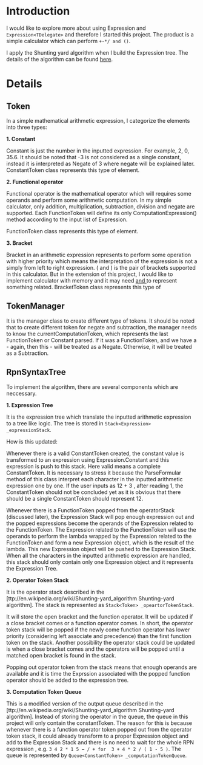 # Introduction #

I would like to explore more about using Expression and `Expression<TDelegate>` and therefore I started this project. The product is a simple calculator which can perform `+-*/ and ()`.

I apply the Shunting yard algorithm when I build the Expression tree.
The details of the algorithm can be found [here](http://en.wikipedia.org/wiki/Shunting-yard_algorithm).


# Details #
## Token ##

In a simple mathematical arithmetic expression, I categorize the elements into three types:


**1. Constant**

Constant is just the number in the inputted expression. For example, 2, 0, 35.6. It should be noted that -3 is not considered as a single constant, instead it is interpreted as Negate of 3 where negate will be explained later.
ConstantToken class represents this type of element.


**2. Functional operator**

Functional operator is the mathematical operator which will requires some operands and perform some arithmetic computation. In my simple calculator, only addition, multiplication, subtraction, division and negate are supported. Each FunctionToken will define its only ComputationExpression() method according to the input list of Expression.

FunctionToken class represents this type of element.


**3. Bracket**

Bracket in an arithmetic expression represents to perform some operation with higher priority which means the interpretation of the expression is not a simply from left to right expression. ( and ) is the pair of brackets supported in this calculator.
But in the extension of this project, I would like to implement calculator with memory and it may need [and ](.md) to represent something related.
BracketToken class represents this type of

## TokenManager ##
It is the manager class to create different type of tokens. It should be noted that to create different token for negate and subtraction, the manager needs to know the currentComputationToken, which represents the last FunctionToken or Constant parsed. If it was a FunctionToken, and we have a - again, then this - will be treated as a Negate. Otherwise, it will be treated as a Subtraction.

## RpnSyntaxTree ##
To implement the algorithm, there are several components which are neccessary.


**1. Expression Tree**

It is the expression tree which translate the inputted arithmetic expression to a tree like logic. The tree is stored in `Stack<Expression> _expressionStack`.


How is this updated:

Whenever there is a valid ConstantToken created, the constant value is transformed to an expression using Expression.Constant and this expression is push to this stack. Here valid means a complete ConstantToken. It is necessary to stress it because the ParseFormular method of this class interpret each character in the inputted arithmetic expression one by one. If the user inputs as 12 + 3 , after reading 1, the ConstantToken should not be concluded yet as it is obvious that there should be a single ConstantToken should represent 12.

Whenever there is a FunctionToken popped from the operatorStack (discussed later), the Expression Stack will pop enough expression out and the popped expressions become the operands of the Expression related to the FunctionToken. The Expression related to the FunctionToken will use the operands to perform the lambda wrapped by the Expression related to the FunctionToken and form a new Expression object, which is the result of the lambda. This new Expression object will be pushed to the Expression Stack. When all the characters in the inputted arithmetic expression are handled, this stack should only contain only one Expression object and it represents the Expression Tree.


**2. Operator Token Stack**

It is the operator stack described in the [ttp://en.wikipedia.org/wiki/Shunting-yard\_algorithm Shunting-yard algorithm]. The stack is represented as `Stack<Token> _opeartorTokenStack`.


It will store the open bracket and the function operator. It will be updated if a close bracket comes or a function operator comes.
In short, the operator token stack will be popped if the newly come function operator has lower priority (considering left associate and precedence) than the first function token on the stack. Another possibility the operator stack could be updated is when a close bracket comes and the operators will be popped until a matched open bracket is found in the stack.

Popping out operator token from the stack means that enough operands are available and it is time the Exprssion associated with the popped function operator should be added to the expression tree.


**3. Computation Token Queue**

This is a modified version of the output queue described in the [ttp://en.wikipedia.org/wiki/Shunting-yard\_algorithm Shunting-yard algorithm]. Instead of storing the operator in the queue, the queue in this project will only contain the constantToken. The reason for this is because whenever there is a function operator token popped out from the operator token stack, it could already transform to a proper Expression object and add to the Expression Stack and there is no need to wait for the whole RPN expression , e.g. `3 4 2 * 1 5 − / + for  3 + 4 * 2 / ( 1 - 5 )`. The queue is represented by `Queue<ConstantToken> _computationTokenQueue`.